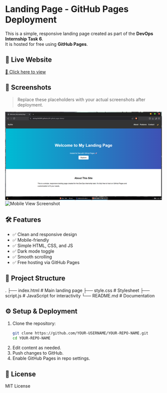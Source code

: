 # Landing Page - GitHub Pages Deployment

This is a simple, responsive landing page created as part of the **DevOps Internship Task 6**.  
It is hosted for free using **GitHub Pages**.

## 🚀 Live Website
[🔗 Click here to view](https://YOUR-USERNAME.github.io/YOUR-REPO-NAME/)

## 📸 Screenshots
> Replace these placeholders with your actual screenshots after deployment.

![Homepage Screenshot](screenshots/homepage.png)  
![Mobile View Screenshot](screenshots/mobile-view.png)

## 🛠 Features
- ✅ Clean and responsive design
- ✅ Mobile-friendly
- ✅ Simple HTML, CSS, and JS
- ✅ Dark mode toggle
- ✅ Smooth scrolling
- ✅ Free hosting via GitHub Pages

## 📂 Project Structure
.
├── index.html      # Main landing page
├── style.css       # Stylesheet
├── script.js       # JavaScript for interactivity
└── README.md       # Documentation

## ⚙️ Setup & Deployment
1. Clone the repository:
   ```bash
   git clone https://github.com/YOUR-USERNAME/YOUR-REPO-NAME.git
   cd YOUR-REPO-NAME
   ```
2. Edit content as needed.
3. Push changes to GitHub.
4. Enable GitHub Pages in repo settings.

## 📜 License
MIT License
